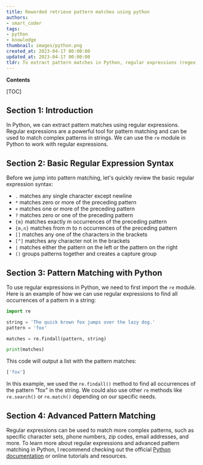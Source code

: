 ```yaml
---
title: Reworded retrieve pattern matches using python
authors:
- smart_coder
tags:
- python
- knowledge
thumbnail: images/python.png
created_at: 2023-04-17 00:00:00
updated_at: 2023-04-17 00:00:00
tldr: To extract pattern matches in Python, regular expressions (regex) can be used.
---
```


**Contents**

[TOC]

## Section 1: Introduction

In Python, we can extract pattern matches using regular expressions. Regular expressions are a powerful tool for pattern matching and can be used to match complex patterns in strings. We can use the `re` module in Python to work with regular expressions.

## Section 2: Basic Regular Expression Syntax

Before we jump into pattern matching, let's quickly review the basic regular expression syntax:

- `.` matches any single character except newline
- `*` matches zero or more of the preceding pattern
- `+` matches one or more of the preceding pattern
- `?` matches zero or one of the preceding pattern
- `{m}` matches exactly m occurrences of the preceding pattern
- `{m,n}` matches from m to n occurrences of the preceding pattern
- `[]` matches any one of the characters in the brackets
- `[^]` matches any character not in the brackets
- `|` matches either the pattern on the left or the pattern on the right
- `()` groups patterns together and creates a capture group


## Section 3: Pattern Matching with Python

To use regular expressions in Python, we need to first import the `re` module. Here is an example of how we can use regular expressions to find all occurrences of a pattern in a string:

```python
import re

string = 'The quick brown fox jumps over the lazy dog.'
pattern = 'fox'

matches = re.findall(pattern, string)

print(matches)
```

This code will output a list with the pattern matches:

```python
['fox']
```

In this example, we used the `re.findall()` method to find all occurrences of the pattern "fox" in the string. We could also use other `re` methods like `re.search()` or `re.match()` depending on our specific needs.

## Section 4: Advanced Pattern Matching

Regular expressions can be used to match more complex patterns, such as specific character sets, phone numbers, zip codes, email addresses, and more. To learn more about regular expressions and advanced pattern matching in Python, I recommend checking out the official [Python documentation](https://docs.python.org/3/howto/regex.html) or online tutorials and resources.
